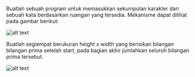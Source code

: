 Buatlah sebuah program untuk memasukkan sekumpulan karakter dari sebuah kata berdasarkan ruangan yang tersedia. Mekanisme dapat dilihat pada gambar berikut:

![alt text](https://github.com/abdansyakur14002/DE_Abdan-Syakur/blob/main/07.Data%20Structure%20and%20Algorithm/screenshot/prioritas2_no1.jpg?raw=true)

Buatlah segiempat berukuran height x width yang berisikan bilangan bilangan prima setelah start, pada bagian akhir jumlahkan seluruh bilangan prima tersebut.

![alt text](https://github.com/abdansyakur14002/DE_Abdan-Syakur/blob/main/07.Data%20Structure%20and%20Algorithm/screenshot/prioritas2_no2.jpg?raw=true)
